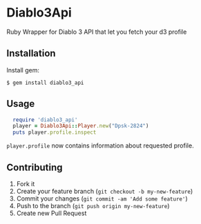 # Diablo3Api

Ruby Wrapper for Diablo 3 API that let you fetch your d3 profile

## Installation

Install gem:

    $ gem install diablo3_api

## Usage

```ruby
  require 'diablo3_api'
  player = Diablo3Api::Player.new("Dpsk-2824")
  puts player.profile.inspect
```
``player.profile`` now contains information about requested profile.

## Contributing

1. Fork it
2. Create your feature branch (`git checkout -b my-new-feature`)
3. Commit your changes (`git commit -am 'Add some feature'`)
4. Push to the branch (`git push origin my-new-feature`)
5. Create new Pull Request
